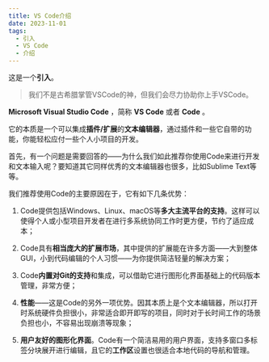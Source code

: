 ```yaml
---
title: VS Code介绍
date: 2023-11-01
tags:
  - 引入
  - VS Code
  - 介绍
---
```


这是一个**引入**。

> 我们不是古希腊掌管VSCode的神，但我们会尽力协助你上手VSCode。

**Microsoft Visual Studio Code** ，简称  **VS Code** 或者 **Code** 。

它的本质是一个可以集成**插件/扩展**的**文本编辑器**，通过插件和一些它自带的功能，你能轻松应付一些个人小项目的开发。

首先，有一个问题是需要回答的——为什么我们如此推荐你使用Code来进行开发和文本输入呢？要知道其它同样优秀的文本编辑器也很多，比如Sublime Text等等。

我们推荐使用Code的主要原因在于，它有如下几条优势：

1. Code提供包括Windows、Linux、macOS等**多大主流平台的支持**。这样可以使得个人或小型项目开发者在进行多系统协同工作时更方便，节约了适应成本；

2. Code具有**相当庞大的扩展市场**，其中提供的扩展能在许多方面——大到整体GUI，小到代码编辑的个人习惯——为你提供简洁轻量的解决方案；

3. Code**内置对Git的支持**和集成，可以借助它进行图形化界面基础上的代码版本管理，非常方便；

4. **性能**——这是Code的另外一项优势。因其本质上是个文本编辑器，所以打开时系统硬件负担很小，非常适合即开即写的项目，同时对于长时间工作的场景负担也小，不容易出现崩溃等现象；

5. **用户友好的图形化界面**。Code有一个简洁易用的用户界面，支持多窗口多标签分块展开进行编辑，且它的**工作区**设置也很适合本地代码的导航和管理。
